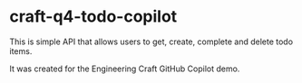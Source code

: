 # craft-q4-todo-copilot

This is simple API that allows users to get, create, complete and delete todo items.

It was created for the Engineering Craft GitHub Copilot demo.
